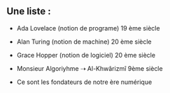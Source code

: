 ## Une liste :
- Ada Lovelace (notion de programe) 19 ème siècle 
- Alan Turing (notion de machine) 20 ème siècle
- Grace Hopper (notion de logiciel) 20 ème siècle
- Monsieur Algoriyhme  ⇢ Al-Khwârizmî 9ème siècle

- Ce sont les fondateurs de notre ère numérique